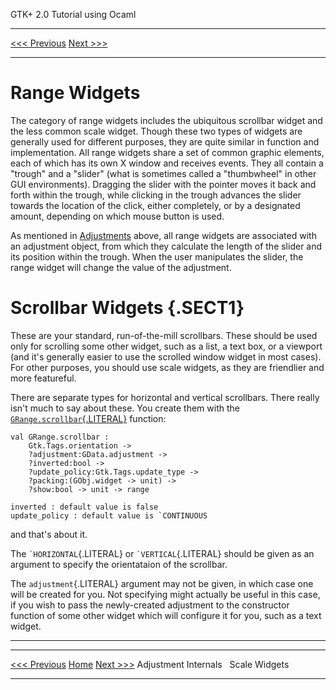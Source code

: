   GTK+ 2.0 Tutorial using Ocaml
  ------------------------------- -- --------------------------
  [\<\<\< Previous](x807.html)       [Next \>\>\>](x852.html)

* * * * *

Range Widgets
=============

The category of range widgets includes the ubiquitous scrollbar widget
and the less common scale widget. Though these two types of widgets are
generally used for different purposes, they are quite similar in
function and implementation. All range widgets share a set of common
graphic elements, each of which has its own X window and receives
events. They all contain a "trough" and a "slider" (what is sometimes
called a "thumbwheel" in other GUI environments). Dragging the slider
with the pointer moves it back and forth within the trough, while
clicking in the trough advances the slider towards the location of the
click, either completely, or by a designated amount, depending on which
mouse button is used.

As mentioned in [Adjustments](c766.html) above, all range widgets are
associated with an adjustment object, from which they calculate the
length of the slider and its position within the trough. When the user
manipulates the slider, the range widget will change the value of the
adjustment.

Scrollbar Widgets {.SECT1}
=================

These are your standard, run-of-the-mill scrollbars. These should be
used only for scrolling some other widget, such as a list, a text box,
or a viewport (and it's generally easier to use the scrolled window
widget in most cases). For other purposes, you should use scale widgets,
as they are friendlier and more featureful.

There are separate types for horizontal and vertical scrollbars. There
really isn't much to say about these. You create them with the
[`GRange.scrollbar`{.LITERAL}](http://lablgtk.forge.ocamlcore.org/refdoc/GRange.html#VALscrollbar)
function:

~~~~ {.PROGRAMLISTING}
val GRange.scrollbar :
    Gtk.Tags.orientation ->
    ?adjustment:GData.adjustment ->
    ?inverted:bool ->
    ?update_policy:Gtk.Tags.update_type ->
    ?packing:(GObj.widget -> unit) ->
    ?show:bool -> unit -> range

inverted : default value is false
update_policy : default value is `CONTINUOUS
~~~~

and that's about it.

The `` `HORIZONTAL ``{.LITERAL} or `` `VERTICAL ``{.LITERAL} should be
given as an argument to specify the orientataion of the scrollbar.

The `adjustment`{.LITERAL} argument may not be given, in which case one
will be created for you. Not specifying might actually be useful in this
case, if you wish to pass the newly-created adjustment to the
constructor function of some other widget which will configure it for
you, such as a text widget.

* * * * *

  ------------------------------ -------------------- --------------------------
  [\<\<\< Previous](x807.html)   [Home](book1.html)   [Next \>\>\>](x852.html)
  Adjustment Internals                                Scale Widgets
  ------------------------------ -------------------- --------------------------



